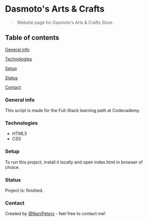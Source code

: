 # Dasmoto's Arts & Crafts

>Website page for Dasmoto's Arts & Crafts Store. 
## Table of contents
[General info](#General-info)

[Technologies](#Technologies)

[Setup](#Setup)

[Status](#Status)

[Contact](#Contact)
### General info 

This script is made for the Full-Stack learning path at Codecademy.

### Technologies

- HTML5
- CSS
### Setup

To run this project, install it locally and open index.html in browser of choice.
### Status

Project is: finished.
### Contact

Created by [@NaniPeters](https://www.github.com/NaniPeters) - feel free to contact me!
